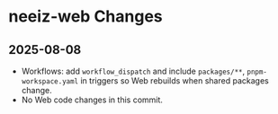 # neeiz-web Changes

## 2025-08-08
- Workflows: add `workflow_dispatch` and include `packages/**`, `pnpm-workspace.yaml` in triggers so Web rebuilds when shared packages change.
- No Web code changes in this commit.


